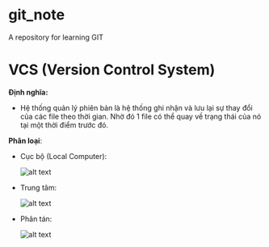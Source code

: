 # git_note
A repository for learning GIT
# **VCS (Version Control System)**

**Định nghĩa:**
 + Hệ thống quản lý phiên bản là hệ thống ghi nhận và lưu lại sự thay đổi của các file theo thời gian. Nhờ đó 1 file có thể quay về trạng thái của nó tại một thời điểm trước đó.

**Phân loại**:
+ Cục bộ (Local Computer):

  ![alt text](https://git-scm.com/figures/18333fig0101-tn.png)

+ Trung tâm:

  ![alt text](https://git-scm.com/book/en/v2/images/centralized.png)

+ Phân tán:

  ![alt text](https://git-scm.com/book/en/v2/images/distributed.png)
